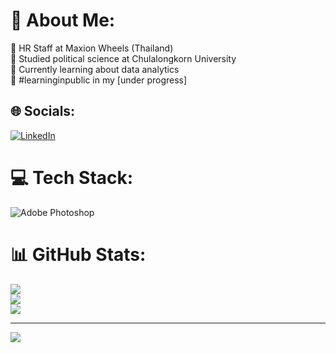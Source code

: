 # 💫 About Me:
🔭 HR Staff at Maxion Wheels (Thailand)<br>🤝 Studied political science at Chulalongkorn University<br>🌱 Currently learning about data analytics<br>💬 #learninginpublic in my [under progress]


## 🌐 Socials:
[![LinkedIn](https://img.shields.io/badge/LinkedIn-%230077B5.svg?logo=linkedin&logoColor=white)](https://linkedin.com/in/phongsathorn-deengamsamoe) 

# 💻 Tech Stack:
![Adobe Photoshop](https://img.shields.io/badge/adobe%20photoshop-%2331A8FF.svg?style=for-the-badge&logo=adobe%20photoshop&logoColor=white)
# 📊 GitHub Stats:
![](https://github-readme-stats.vercel.app/api?username=deengap&theme=dark&hide_border=false&include_all_commits=false&count_private=false)<br/>
![](https://github-readme-streak-stats.herokuapp.com/?user=deengap&theme=dark&hide_border=false)<br/>
![](https://github-readme-stats.vercel.app/api/top-langs/?username=deengap&theme=dark&hide_border=false&include_all_commits=false&count_private=false&layout=compact)

---
[![](https://visitcount.itsvg.in/api?id=deengap&icon=0&color=0)](https://visitcount.itsvg.in)

<!-- Proudly created with GPRM ( https://gprm.itsvg.in ) -->
